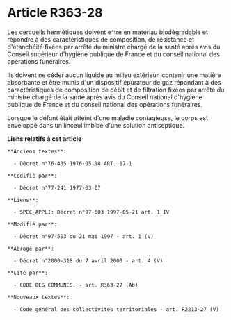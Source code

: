 # Article R363-28

Les cercueils hermétiques doivent e^tre en matériau biodégradable et répondre à des caractéristiques de composition, de
résistance et d'étanchéité fixées par arrêté du ministre chargé de la santé aprés avis du Conseil supérieur d'hygiène
publique de France et du conseil national des opérations funéraires.

Ils doivent ne céder aucun liquide au milieu extérieur, contenir une matière absorbante et être munis d'un dispositif
épurateur de gaz répondant à des caractéristiques de composition de débit et de filtration fixées par arrêté du ministre
chargé de la santé après avis du Conseil national d'hygiène publique de France et du conseil national des opérations
funéraires.

Lorsque le défunt était atteint d'une maladie contagieuse, le corps est enveloppé dans un linceul imbibé d'une solution
antiseptique.

**Liens relatifs à cet article**

	**Anciens textes**:

	  - Décret n°76-435 1976-05-18 ART. 17-1

	**Codifié par**:

	  - Décret n°77-241 1977-03-07

	**Liens**:

	  - SPEC_APPLI: Décret n°97-503 1997-05-21 art. 1 IV

	**Modifié par**:

	  - Décret n°97-503 du 21 mai 1997 - art. 1 (V)

	**Abrogé par**:

	  - Décret n°2000-318 du 7 avril 2000 - art. 4 (V)

	**Cité par**:

	  - CODE DES COMMUNES. - art. R363-27 (Ab)

	**Nouveaux textes**:

	  - Code général des collectivités territoriales - art. R2213-27 (V)
